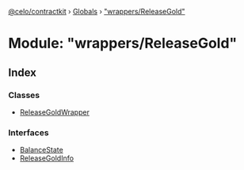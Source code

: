 [@celo/contractkit](../README.md) › [Globals](../globals.md) › ["wrappers/ReleaseGold"](_wrappers_releasegold_.md)

# Module: "wrappers/ReleaseGold"

## Index

### Classes

* [ReleaseGoldWrapper](../classes/_wrappers_releasegold_.releasegoldwrapper.md)

### Interfaces

* [BalanceState](../interfaces/_wrappers_releasegold_.balancestate.md)
* [ReleaseGoldInfo](../interfaces/_wrappers_releasegold_.releasegoldinfo.md)
